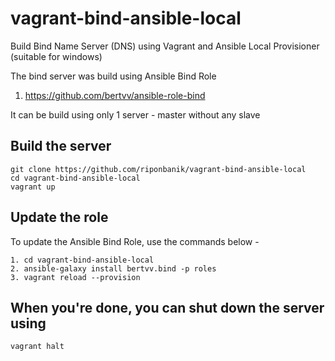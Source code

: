 # vagrant-bind-ansible-local
Build Bind Name Server (DNS) using Vagrant and Ansible Local Provisioner (suitable for windows)

The bind server was build using Ansible Bind Role 
1. https://github.com/bertvv/ansible-role-bind

It can be build using only 1 server - master without any slave

## Build the server
```
git clone https://github.com/riponbanik/vagrant-bind-ansible-local
cd vagrant-bind-ansible-local
vagrant up 
```

## Update the role
To update the Ansible Bind Role, use the commands below  -

```
1. cd vagrant-bind-ansible-local
2. ansible-galaxy install bertvv.bind -p roles
3. vagrant reload --provision
```

## When you're done, you can shut down the server using
```
vagrant halt
```


